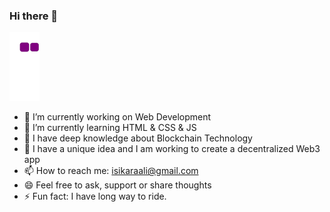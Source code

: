 ### Hi there 👋

![snake gif](https://github.com/isikara/isikara/blob/output/github-contribution-grid-snake.gif)

- 🔭 I’m currently working on Web Development
- 🌱 I’m currently learning HTML & CSS & JS
- 🤔 I have deep knowledge about Blockchain Technology 
- 💬 I have a unique idea and I am working to create a decentralized Web3 app
- 📫 How to reach me: isikaraali@gmail.com
- 😄 Feel free to ask, support or share thoughts
- ⚡ Fun fact: I have long way to ride.
